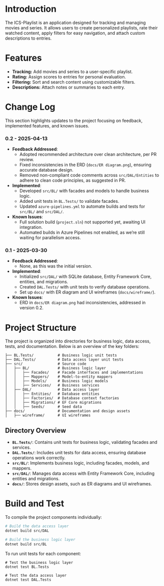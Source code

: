 # Introduction
The ICS-Playlist is an application designed for tracking and managing movies and series. It allows users to create personalized playlists, rate their watched content, apply filters for easy navigation, and attach custom descriptions to entries.

# Features
- **Tracking:** Add movies and series to a user-specific playlist.
- **Rating:** Assign scores to entries for personal evaluation.
- **Filtering:** Sort and search content using customizable filters.
- **Descriptions:** Attach notes or summaries to each entry.

# Change Log
This section highlights updates to the project focusing on feedback, implemented features, and known issues.

### 0.2 - 2025-04-13
- **Feedback Addressed**:
  - Adopted recommended architecture over clean architecture, per PR review.
  - Fixed inconsistencies in the ERD (`docs/ER diagram.png`), ensuring accurate database design.
  - Removed non-compliant code comments across `src/DAL/Entities` to adhere to clean code principles, as suggested in PR.
- **Implemented**:
  - Developed `src/BL/` with facades and models to handle business logic.
  - Added unit tests in `BL.Tests/` to validate facades.
  - Updated `azure-pipelines.yml` to automate builds and tests for `src/BL/` and `src/DAL/`.
- **Known Issues**:
  - Full solution build (`project.sln`) not supported yet, awaiting UI integration.
  - Automated builds in Azure Pipelines not enabled, as we’re still waiting for parallelism access.

### 0.1 - 2025-03-30
- **Feedback Addressed**:
  - None, as this was the initial version.
- **Implemented**:
  - Initialized `src/DAL/` with SQLite database, Entity Framework Core, entities, and migrations.
  - Created `DAL.Tests/` with unit tests to verify database operations.
  - Set up `docs/` with ER diagram and UI wireframes (`docs/wireframe/`).
- **Known Issues**:
  - ERD in `docs/ER diagram.png` had inconsistencies, addressed in version 0.2.

# Project Structure
The project is organized into directories for business logic, data access, tests, and documentation. Below is an overview of the key folders:
```
├── BL.Tests/           # Business logic unit tests
├── DAL.Tests/          # Data access layer unit tests
├── src/                # Source code
│   ├── BL/             # Business logic layer
│   │   ├── Facades/    # Facade interfaces and implementations
│   │   ├── Mappers/    # Model-to-entity mappers
│   │   ├── Models/     # Business logic models
│   │   ├── Services/   # Business services
│   ├── DAL/            # Data access layer
│   │   ├── Entities/   # Database entities
│   │   ├── Factories/  # Database context factories
│   │   ├── Migrations/ # EF Core migrations
│   │   ├── Seeds/      # Seed data
├── docs/               # Documentation and design assets
│   ├── wireframe/      # UI wireframes
```
## Directory Overview
- **`BL.Tests/`**: Contains unit tests for business logic, validating facades and services.
- **`DAL.Tests/`**: Includes unit tests for data access, ensuring database operations work correctly.
- **`src/BL/`**: Implements business logic, including facades, models, and mappers.
- **`src/DAL/`**: Manages data access with Entity Framework Core, including entities and migrations.
- **`docs/`**: Stores design assets, such as ER diagrams and UI wireframes.

# Build and Test
To compile the project components individually:

```bash
# Build the data access layer
dotnet build src/DAL

# Build the business logic layer
dotnet build src/BL
```
To run unit tests for each component:
```shell
# Test the business logic layer
dotnet test BL.Tests

# Test the data access layer
dotnet test DAL.Tests
```
